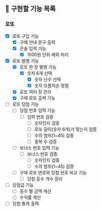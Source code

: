 ## 🧭 구현할 기능 목록

### 로또  
- [x] 로또 구입 기능  
  - [x] 구매 안내 문구 출력  
  - [x] 콘솔 입력 기능  
    - [x] 1000원 단위 예외 처리  
- [x] 로또 발행 기능  
  - [x] 로또 한 장 발행 기능  
    - [x] 숫자 6개 선택  
      - [x] 숫자 난수 선택  
      - [x] 숫자 오름차순 정렬  
  - [x] 로또 여러 장 관리  
  - [x] 구매 로또 출력 기능  
- [ ] 로또 당첨 기능  
  - [ ] 당첨 번호 입력 기능  
    - [ ] 입력 번호 검증  
      - [ ] 숫자인지 검증  
      - [ ] 로또 길이(숫자 6개)가 맞는지 검증    
      - [ ] 수의 범위(1~45) 검증  
      - [ ] 중복 수 검증  
  - [ ] 보너스 번호 입력 기능  
    - [ ] 보너스 번호 검증  
      - [ ] 숫자인지 검증  
      - [ ] 수의 범위(1~45) 검증  
  - [ ] 구매 로또 번호와 당첨 번호 비교 기능  
    - [ ] 당첨 등수 개수 정리
- [ ] 당첨금 기능  
  - [ ] 등수 별 금액 계산  
  - [ ] 수익률 계산  
- [ ] 당첨 통계 출력  